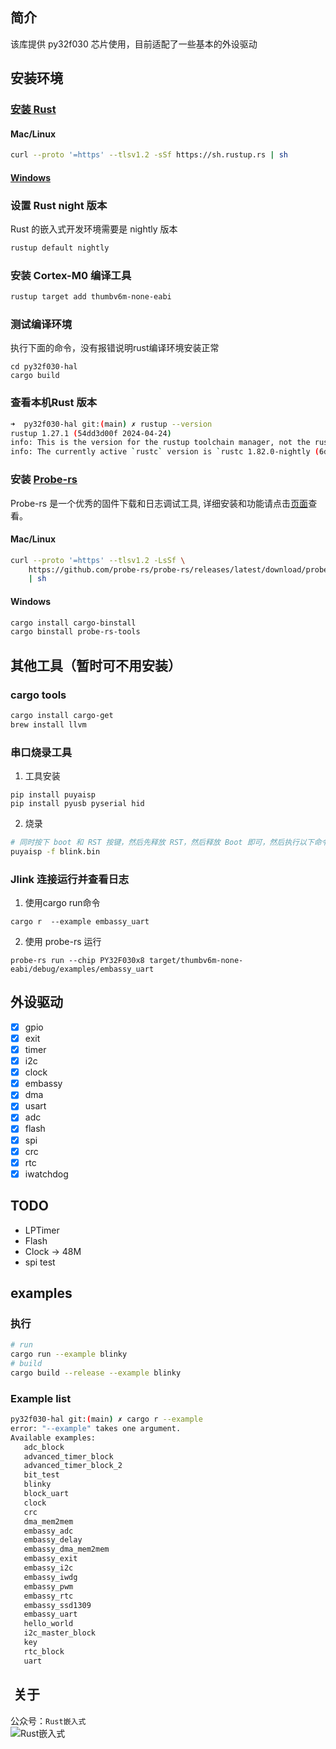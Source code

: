 
## 简介
该库提供 py32f030 芯片使用，目前适配了一些基本的外设驱动

## 安装环境
### [安装 Rust](https://www.rust-lang.org/tools/install)
#### Mac/Linux
```bash
curl --proto '=https' --tlsv1.2 -sSf https://sh.rustup.rs | sh
```
#### [Windows](https://static.rust-lang.org/rustup/dist/i686-pc-windows-gnu/rustup-init.exe)

### 设置 Rust night 版本
Rust 的嵌入式开发环境需要是 nightly 版本
```bash
rustup default nightly
```
### 安装 Cortex-M0 编译工具
```bash
rustup target add thumbv6m-none-eabi
```

### 测试编译环境
执行下面的命令，没有报错说明rust编译环境安装正常
```
cd py32f030-hal
cargo build
```

### 查看本机Rust 版本
```bash
➜  py32f030-hal git:(main) ✗ rustup --version
rustup 1.27.1 (54dd3d00f 2024-04-24)
info: This is the version for the rustup toolchain manager, not the rustc compiler.
info: The currently active `rustc` version is `rustc 1.82.0-nightly (6de928dce 2024-08-18)`
```

### 安装 [Probe-rs](https://probe.rs/docs/getting-started/installation/#homebrew)
Probe-rs 是一个优秀的固件下载和日志调试工具, 详细安装和功能请点击[页面](https://probe.rs/docs/getting-started/installation/#using-install-scripts)查看。
#### Mac/Linux
```bash
curl --proto '=https' --tlsv1.2 -LsSf \
    https://github.com/probe-rs/probe-rs/releases/latest/download/probe-rs-tools-installer.sh \
    | sh
```
#### Windows
```bash
cargo install cargo-binstall
cargo binstall probe-rs-tools
```

## 其他工具（暂时可不用安装）
### cargo tools
```bash
cargo install cargo-get
brew install llvm
```

### 串口烧录工具
1. 工具安装
```
pip install puyaisp
pip install pyusb pyserial hid
```
2. 烧录
```bash
# 同时按下 boot 和 RST 按键，然后先释放 RST，然后释放 Boot 即可，然后执行以下命令
puyaisp -f blink.bin
```

### Jlink 连接运行并查看日志
1. 使用cargo run命令
```
cargo r  --example embassy_uart
```
2. 使用 probe-rs 运行
```
probe-rs run --chip PY32F030x8 target/thumbv6m-none-eabi/debug/examples/embassy_uart
```

## 外设驱动

- [x] gpio
- [x] exit
- [x] timer
- [x] i2c
- [x] clock
- [x] embassy
- [x] dma
- [x] usart
- [x] adc
- [x] flash
- [x] spi
- [x] crc
- [x] rtc
- [x] iwatchdog

## TODO
- LPTimer
- Flash
- Clock -> 48M
- spi test

## examples

### 执行
```bash
# run
cargo run --example blinky
# build
cargo build --release --example blinky
```

### Example list
```bash
py32f030-hal git:(main) ✗ cargo r --example
error: "--example" takes one argument.
Available examples:
   adc_block
   advanced_timer_block
   advanced_timer_block_2
   bit_test
   blinky
   block_uart
   clock
   crc
   dma_mem2mem
   embassy_adc
   embassy_delay
   embassy_dma_mem2mem
   embassy_exit
   embassy_i2c
   embassy_iwdg
   embassy_pwm
   embassy_rtc
   embassy_ssd1309
   embassy_uart
   hello_world
   i2c_master_block
   key
   rtc_block
   uart
```


##  关于
公众号：`Rust嵌入式`
<img src="https://s.imgkb.xyz/i/abcdocker/2024/07/20/669bac54b9156.jpg" alt="Rust嵌入式" style="display: block; margin: 0 auto;">
